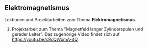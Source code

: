 ## Elektromagnetismus

Lektionen und Projektarbeiten zum Thema **Elektromagnetismus**.

1. Projektarbeit zum Thema "Magnetfeld langer Zylinderspulen und gerader Leiter". Das zugehörige Video findet sich auf https://youtu.be/c9cQWxmA-4Q
